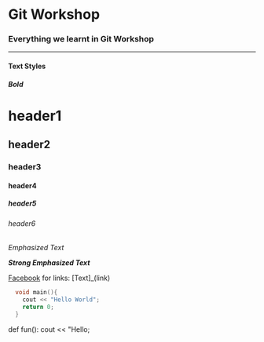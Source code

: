 # Git Workshop
### Everything we learnt in Git Workshop

---
#### Text Styles
##### Bold
# header1
## header2
### header3
#### header4
##### header5
###### header6

*Emphasized Text* 

***Strong Emphasized Text***

[Facebook](www.facebook.com)  for links: [Text]_(link)




```c++
  void main(){
    cout << "Hello World";
    return 0;
  }
```

  def fun(): 
    cout << "Hello;
